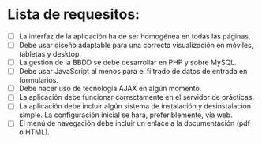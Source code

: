 # Lista de requesitos:

- [ ] La interfaz de la aplicación ha de ser homogénea en todas las páginas.
- [ ] Debe usar diseño adaptable para una correcta visualización en móviles, tabletas y desktop.
- [ ] La gestión de la BBDD se debe desarrollar en PHP y sobre MySQL.
- [ ] Debe usar JavaScript al menos para el filtrado de datos de entrada en formularios.
- [ ] Debe hacer uso de tecnología AJAX en algún momento.
- [ ] La aplicación debe funcionar correctamente en el servidor de prácticas.
- [ ] La aplicación debe incluir algún sistema de instalación y desinstalación simple. La configuración inicial se hará, preferiblemente, vía web.
- [ ] El menú de navegación debe incluir un enlace a la documentación (pdf o HTML).
